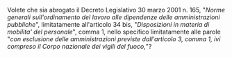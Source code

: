 Volete che sia abrogato il Decreto Legislativo 30  marzo  2001 n. 165, "*Norme generali sull'ordinamento del lavoro  alle  dipendenze delle amministrazioni pubbliche*", limitatamente all'articolo 34  bis, "*Disposizioni in materia di mobilita' del personale*", comma 1,  nello specifico limitatamente   alle   parole   "*con   esclusione   delle amministrazioni previste dall'articolo 3, comma 1,  ivi  compreso  il Corpo nazionale dei vigili del fuoco,*"?

